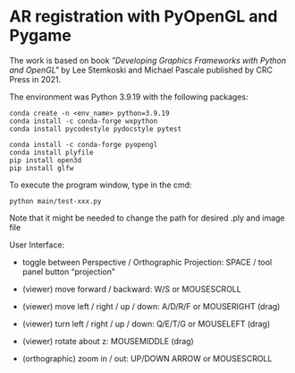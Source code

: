 # AR registration with PyOpenGL and Pygame
The work is based on book *"Developing Graphics Frameworks with Python and OpenGL"* by Lee Stemkoski and Michael Pascale published by CRC Press in 2021. 


The environment was Python 3.9.19 with the following packages:
```
conda create -n <env_name> python=3.9.19
conda install -c conda-forge wxpython
conda install pycodestyle pydocstyle pytest

conda install -c conda-forge pyopengl
conda install plyfile
pip install open3d
pip install glfw
```


To execute the program window, type in the cmd:
``` 
python main/test-xxx.py
```
Note that it might be needed to change the path for desired .ply and image file 



User Interface:
- toggle between Perspective / Orthographic Projection:  SPACE / tool panel button “projection"
- (viewer) move forward / backward:                      W/S or MOUSESCROLL
- (viewer) move left / right / up / down:                A/D/R/F or MOUSERIGHT (drag)                              
- (viewer) turn left / right / up / down:                Q/E/T/G or MOUSELEFT (drag)
- (viewer) rotate about z:                               MOUSEMIDDLE (drag)

- (orthographic) zoom in / out:                          UP/DOWN ARROW or MOUSESCROLL


